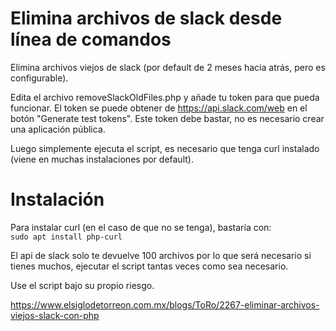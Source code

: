# Elimina archivos de slack desde línea de comandos
Elimina archivos viejos de slack (por default de 2 meses hacia atrás, pero es configurable).

Edita el archivo removeSlackOldFiles.php y añade tu token para que pueda funcionar. El token
se puede obtener de https://api.slack.com/web en el botón "Generate test tokens". Este token
debe bastar, no es necesario crear una aplicación pública.

Luego simplemente ejecuta el script, es necesario que tenga curl instalado (viene en muchas
instalaciones por default).

# Instalación
Para instalar curl (en el caso de que no se tenga), bastaría con:  
`sudo apt install php-curl`

El api de slack solo te devuelve 100 archivos por lo que será necesario si tienes muchos, 
ejecutar el script tantas veces como sea necesario.

Use el script bajo su propio riesgo.

https://www.elsiglodetorreon.com.mx/blogs/ToRo/2267-eliminar-archivos-viejos-slack-con-php


